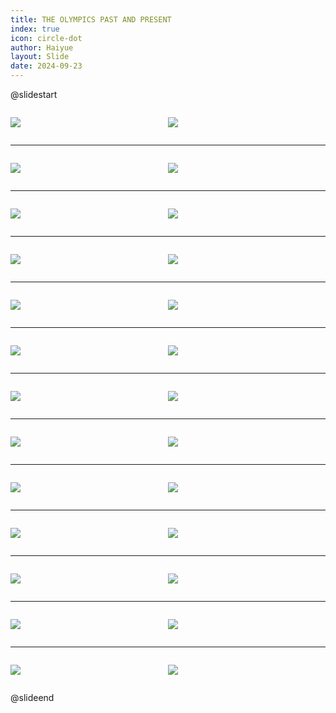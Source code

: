 ```yaml
---
title: THE OLYMPICS PAST AND PRESENT
index: true
icon: circle-dot
author: Haiyue
layout: Slide
date: 2024-09-23
---
```

 
@slidestart

<div style="display:flex">
<div style="flex:1">

![](/reading/english/Level-R/THE%20OLYMPICS%20PAST%20AND%20PRESENT/001.webp)
</div>
<div style="flex:1">

![](/reading/english/Level-R/THE%20OLYMPICS%20PAST%20AND%20PRESENT/002.webp)
</div>
</div>

---

<div style="display:flex">
<div style="flex:1">

![](/reading/english/Level-R/THE%20OLYMPICS%20PAST%20AND%20PRESENT/003.webp)
</div>
<div style="flex:1">

![](/reading/english/Level-R/THE%20OLYMPICS%20PAST%20AND%20PRESENT/004.webp)
</div>
</div>

---

<div style="display:flex">
<div style="flex:1">

![](/reading/english/Level-R/THE%20OLYMPICS%20PAST%20AND%20PRESENT/005.webp)
</div>
<div style="flex:1">

![](/reading/english/Level-R/THE%20OLYMPICS%20PAST%20AND%20PRESENT/006.webp)
</div>
</div>

---

<div style="display:flex">
<div style="flex:1">

![](/reading/english/Level-R/THE%20OLYMPICS%20PAST%20AND%20PRESENT/007.webp)
</div>
<div style="flex:1">

![](/reading/english/Level-R/THE%20OLYMPICS%20PAST%20AND%20PRESENT/008.webp)
</div>
</div>

---

<div style="display:flex">
<div style="flex:1">

![](/reading/english/Level-R/THE%20OLYMPICS%20PAST%20AND%20PRESENT/009.webp)
</div>
<div style="flex:1">

![](/reading/english/Level-R/THE%20OLYMPICS%20PAST%20AND%20PRESENT/010.webp)
</div>
</div>

---

<div style="display:flex">
<div style="flex:1">

![](/reading/english/Level-R/THE%20OLYMPICS%20PAST%20AND%20PRESENT/011.webp)
</div>
<div style="flex:1">

![](/reading/english/Level-R/THE%20OLYMPICS%20PAST%20AND%20PRESENT/012.webp)
</div>
</div>

---

<div style="display:flex">
<div style="flex:1">

![](/reading/english/Level-R/THE%20OLYMPICS%20PAST%20AND%20PRESENT/013.webp)
</div>
<div style="flex:1">

![](/reading/english/Level-R/THE%20OLYMPICS%20PAST%20AND%20PRESENT/014.webp)
</div>
</div>

---

<div style="display:flex">
<div style="flex:1">

![](/reading/english/Level-R/THE%20OLYMPICS%20PAST%20AND%20PRESENT/015.webp)
</div>
<div style="flex:1">

![](/reading/english/Level-R/THE%20OLYMPICS%20PAST%20AND%20PRESENT/016.webp)
</div>
</div>

---

<div style="display:flex">
<div style="flex:1">

![](/reading/english/Level-R/THE%20OLYMPICS%20PAST%20AND%20PRESENT/017.webp)
</div>
<div style="flex:1">

![](/reading/english/Level-R/THE%20OLYMPICS%20PAST%20AND%20PRESENT/018.webp)
</div>
</div>

---

<div style="display:flex">
<div style="flex:1">

![](/reading/english/Level-R/THE%20OLYMPICS%20PAST%20AND%20PRESENT/019.webp)
</div>
<div style="flex:1">

![](/reading/english/Level-R/THE%20OLYMPICS%20PAST%20AND%20PRESENT/020.webp)
</div>
</div>

---

<div style="display:flex">
<div style="flex:1">

![](/reading/english/Level-R/THE%20OLYMPICS%20PAST%20AND%20PRESENT/021.webp)
</div>
<div style="flex:1">

![](/reading/english/Level-R/THE%20OLYMPICS%20PAST%20AND%20PRESENT/022.webp)
</div>
</div>

---

<div style="display:flex">
<div style="flex:1">

![](/reading/english/Level-R/THE%20OLYMPICS%20PAST%20AND%20PRESENT/023.webp)
</div>
<div style="flex:1">

![](/reading/english/Level-R/THE%20OLYMPICS%20PAST%20AND%20PRESENT/024.webp)
</div>
</div>

---

<div style="display:flex">
<div style="flex:1">

![](/reading/english/Level-R/THE%20OLYMPICS%20PAST%20AND%20PRESENT/025.webp)
</div>
<div style="flex:1">

![](/reading/english/Level-R/THE%20OLYMPICS%20PAST%20AND%20PRESENT/026.webp)
</div>
</div>

@slideend